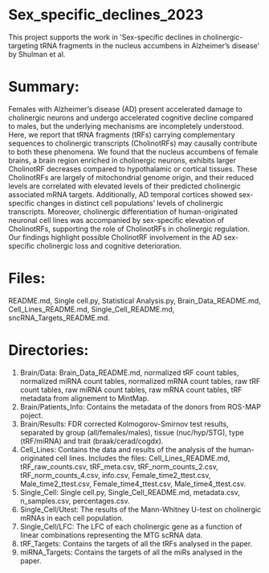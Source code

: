 # Sex_specific_declines_2023 
This project supports the work in 'Sex-specific declines in cholinergic-targeting tRNA fragments in the nucleus accumbens in Alzheimer’s disease' by Shulman et al. 

# Summary:
Females with Alzheimer’s disease (AD) present accelerated damage to cholinergic neurons and undergo accelerated cognitive decline compared to males, but the underlying mechanisms are incompletely understood. Here, we report that tRNA fragments (tRFs) carrying complementary sequences to cholinergic transcripts (CholinotRFs) may causally contribute to both these phenomena. We found that the nucleus accumbens of female brains, a brain region enriched in cholinergic neurons, exhibits larger CholinotRF decreases compared to hypothalamic or cortical tissues. These CholinotRFs are largely of mitochondrial genome origin, and their reduced levels are correlated with elevated levels of their predicted cholinergic associated mRNA targets. Additionally, AD temporal cortices showed sex-specific changes in distinct cell populations’ levels of cholinergic transcripts. Moreover, cholinergic differentiation of human-originated neuronal cell lines was accompanied by sex-specific elevation of CholinotRFs, supporting the role of CholinotRFs in cholinergic regulation. Our findings highlight possible CholinotRF involvement in the AD sex-specific cholinergic loss and cognitive deterioration. 

# Files:
README.md, Single cell.py, Statistical Analysis.py, Brain_Data_README.md, Cell_Lines_README.md, Single_Cell_README.md, sncRNA_Targets_README.md.

# Directories:
1. Brain/Data: Brain_Data_README.md,  normalized tRF count tables,  normalized miRNA count tables,  normalized mRNA count tables, raw tRF count tables,  raw miRNA count tables,  raw mRNA count tables,  tRF metadata from alignement to MintMap.
2. Brain/Patients_Info: Contains the metadata of the donors from ROS-MAP poject.
2. Brain/Results: FDR corrected Kolmogorov-Smirnov test results, separated by group (all/females/males), tissue (nuc/hyp/STG), type (tRF/miRNA) and trait (braak/cerad/cogdx).
4. Cell_Lines: Contains the data and results of the analysis of the human-originated cell lines. Includes the files: Cell_Lines_README.md, tRF_raw_counts.csv, tRF_meta.csv, tRF_norm_counts_2.csv, tRF_norm_counts_4.csv, info.csv, Female_time2_ttest.csv, Male_time2_ttest.csv, Female_time4_ttest.csv, Male_time4_ttest.csv.
5. Single_Cell: Single cell.py, Single_Cell_README.md, metadata.csv, n_samples.csv, percentages.csv.
6. Single_Cell/Utest: The results of the Mann-Whitney U-test on cholinergic mRNAs in each cell population.
7. Single_Cell/LFC: The LFC of each cholinergic gene as a function of linear combinations representing the MTG scRNA data.
8. tRF_Targets: Contains the targets of all the tRFs analysed in the paper.
9. miRNA_Targets: Contains the targets of all the miRs analysed in the paper.
